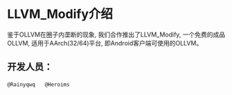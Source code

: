 # **LLVM_Modify介绍**
  鉴于OLLVM在圈子内垄断的现象, 我们合作推出了LLVM_Modify, 一个免费的成品OLLVM, 适用于AArch(32/64)平台, 即Android客户端可使用的OLLVM。
## 开发人员：
  `@Rainyqwq `
  ` `
  `@Heroims `
